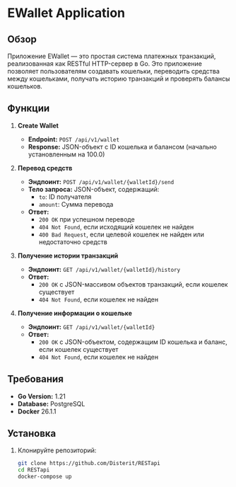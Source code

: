 # EWallet Application

## Обзор

Приложение EWallet — это простая система платежных транзакций, реализованная как RESTful HTTP-сервер в Go. Это приложение позволяет пользователям создавать кошельки, переводить средства между кошельками, получать историю транзакций и проверять балансы кошельков. 

## Функции

1. **Create Wallet**
   - **Endpoint:** `POST /api/v1/wallet`
   - **Response:** JSON-объект с ID кошелька и балансом (начально установленным на 100.0)

2. **Перевод средств**
   - **Эндпоинт:** `POST /api/v1/wallet/{walletId}/send`
   - **Тело запроса:** JSON-объект, содержащий:
     - `to`: ID получателя
     - `amount`: Сумма перевода
   - **Ответ:** 
     - `200 OK` при успешном переводе
     - `404 Not Found`, если исходящий кошелек не найден
     - `400 Bad Request`, если целевой кошелек не найден или недостаточно средств

3. **Получение истории транзакций**
   - **Эндпоинт:** `GET /api/v1/wallet/{walletId}/history`
   - **Ответ:** 
     - `200 OK` с JSON-массивом объектов транзакций, если кошелек существует
     - `404 Not Found`, если кошелек не найден

4. **Получение информации о кошельке**
   - **Эндпоинт:** `GET /api/v1/wallet/{walletId}`
   - **Ответ:**
     - `200 OK` с JSON-объектом, содержащим ID кошелька и баланс, если кошелек существует
     - `404 Not Found`, если кошелек не найден

## Требования

- **Go Version:** 1.21
- **Database:** PostgreSQL
- **Docker** 26.1.1

## Установка

1. Клонируйте репозиторий:
   ```bash
   git clone https://github.com/Disterit/RESTapi
   cd RESTapi
   docker-compose up
